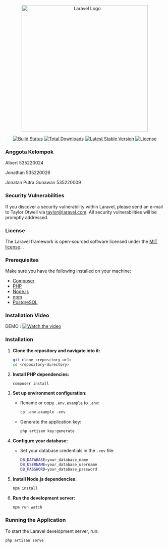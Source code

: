 <p align="center"><a href="https://laravel.com" target="_blank"><img src="https://raw.githubusercontent.com/laravel/art/master/logo-lockup/5%20SVG/2%20CMYK/1%20Full%20Color/laravel-logolockup-cmyk-red.svg" width="400" alt="Laravel Logo"></a></p>

<p align="center">
<a href="https://github.com/laravel/framework/actions"><img src="https://github.com/laravel/framework/workflows/tests/badge.svg" alt="Build Status"></a>
<a href="https://packagist.org/packages/laravel/framework"><img src="https://img.shields.io/packagist/dt/laravel/framework" alt="Total Downloads"></a>
<a href="https://packagist.org/packages/laravel/framework"><img src="https://img.shields.io/packagist/v/laravel/framework" alt="Latest Stable Version"></a>
<a href="https://packagist.org/packages/laravel/framework"><img src="https://img.shields.io/packagist/l/laravel/framework" alt="License"></a>
</p>

### Anggota Kelompok

<p >
<a >Albert 535220024</a>
</p>
<p>
<a >Jonathan 535220026</a>
</p>
<p>
<a >Jonatan Putra Gunawan 535220009</a>
</p>

### Security Vulnerabilities

If you discover a security vulnerability within Laravel, please send an e-mail to Taylor Otwell via [taylor@laravel.com](mailto:taylor@laravel.com). All security vulnerabilities will be promptly addressed.

### License

The Laravel framework is open-sourced software licensed under the [MIT license](https://opensource.org/licenses/MIT)...

### Prerequisites

Make sure you have the following installed on your machine:
- [Composer](https://getcomposer.org/)
- [PHP](https://www.php.net/)
- [Node.js](https://nodejs.org/)
- [npm](https://www.npmjs.com/)
- [PostgreSQL](https://www.postgresql.org/)

### Installation Video
DEMO : [![Watch the video](https://img.youtube.com/vi/f_lXF4JXEl4/maxresdefault.jpg)](https://youtu.be/f_lXF4JXEl4)

### Installation

1. **Clone the repository and navigate into it:**
    ```sh
    git clone <repository-url>
    cd <repository-directory>
    ```

2. **Install PHP dependencies:**
    ```sh
    composer install
    ```

3. **Set up environment configuration:**
    - Rename or copy `.env.example` to `.env`:
      ```sh
      cp .env.example .env
      ```

    - Generate the application key:
      ```sh
      php artisan key:generate
      ```

4. **Configure your database:**
    - Set your database credentials in the `.env` file:
      ```sh
      DB_DATABASE=your_database_name
      DB_USERNAME=your_database_username
      DB_PASSWORD=your_database_password
      ```

5. **Install Node.js dependencies:**
    ```sh
    npm install
    ```

6. **Run the development server:**
    ```sh
    npm run watch
    ```

### Running the Application

To start the Laravel development server, run:
```sh
php artisan serve
